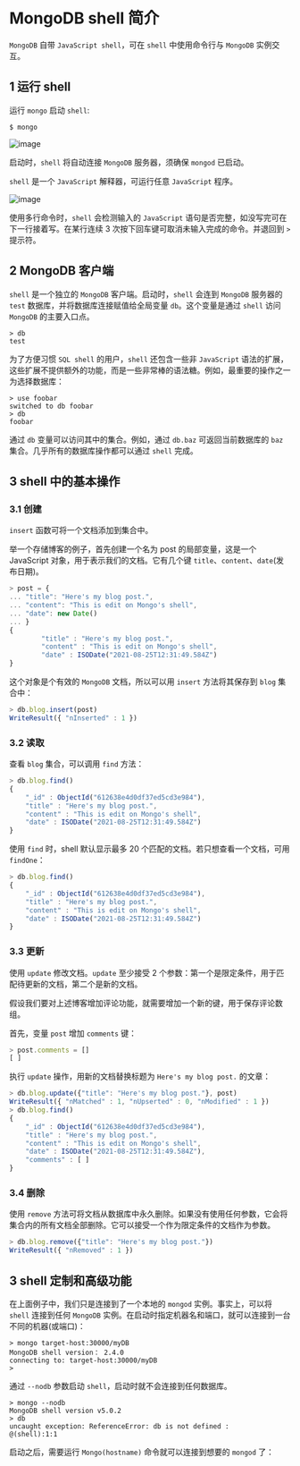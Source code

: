 # MongoDB shell 简介

`MongoDB` 自带 `JavaScript shell`，可在 `shell` 中使用命令行与 `MongoDB` 实例交互。

## 1 运行 shell

运行 `mongo` 启动 `shell`:

```shell
$ mongo
```

![image](https://github.com/TomatoZ7/notes-of-tz/blob/master/nosql/MongoDB/images/mongo_shell_1.jpg)

启动时，`shell` 将自动连接 `MongoDB` 服务器，须确保 `mongod` 已启动。

`shell` 是一个 `JavaScript` 解释器，可运行任意 `JavaScript` 程序。

![image](https://github.com/TomatoZ7/notes-of-tz/blob/master/nosql/MongoDB/images/mongo_shell_2.jpg)

使用多行命令时，`shell` 会检测输入的 `JavaScript` 语句是否完整，如没写完可在下一行接着写。在某行连续 3 次按下回车键可取消未输入完成的命令。并退回到 `>` 提示符。

## 2 MongoDB 客户端

`shell` 是一个独立的 `MongoDB` 客户端。启动时，`shell` 会连到 `MongoDB` 服务器的 `test` 数据库，并将数据库连接赋值给全局变量 `db`。这个变量是通过 `shell` 访问 `MongoDB` 的主要入口点。

```shell
> db
test
```

为了方便习惯 `SQL shell` 的用户，`shell` 还包含一些非 `JavaScript` 语法的扩展，这些扩展不提供额外的功能，而是一些非常棒的语法糖。例如，最重要的操作之一为选择数据库：

```shell
> use foobar
switched to db foobar
> db
foobar
```

通过 `db` 变量可以访问其中的集合。例如，通过 `db.baz` 可返回当前数据库的 `baz` 集合。几乎所有的数据库操作都可以通过 `shell` 完成。

## 3 shell 中的基本操作

### 3.1 创建

`insert` 函数可将一个文档添加到集合中。

举一个存储博客的例子，首先创建一个名为 post 的局部变量，这是一个 JavaScript 对象，用于表示我们的文档。它有几个键 `title`、`content`、`date`(发布日期)。

```js
> post = {
... "title": "Here's my blog post.",
... "content": "This is edit on Mongo's shell",
... "date": new Date()
... }
{
        "title" : "Here's my blog post.",
        "content" : "This is edit on Mongo's shell",
        "date" : ISODate("2021-08-25T12:31:49.584Z")
}
```

这个对象是个有效的 `MongoDB` 文档，所以可以用 `insert` 方法将其保存到 `blog` 集合中：

```js
> db.blog.insert(post)
WriteResult({ "nInserted" : 1 })
```

### 3.2 读取

查看 `blog` 集合，可以调用 `find` 方法：

```js
> db.blog.find()
{ 
    "_id" : ObjectId("612638e4d0df37ed5cd3e984"), 
    "title" : "Here's my blog post.", 
    "content" : "This is edit on Mongo's shell", 
    "date" : ISODate("2021-08-25T12:31:49.584Z") 
}
```

使用 `find` 时，shell 默认显示最多 20 个匹配的文档。若只想查看一个文档，可用 `findOne`：

```js
> db.blog.find()
{ 
    "_id" : ObjectId("612638e4d0df37ed5cd3e984"), 
    "title" : "Here's my blog post.", 
    "content" : "This is edit on Mongo's shell", 
    "date" : ISODate("2021-08-25T12:31:49.584Z") 
}
```

### 3.3 更新

使用 `update` 修改文档。`update` 至少接受 2 个参数：第一个是限定条件，用于匹配待更新的文档，第二个是新的文档。

假设我们要对上述博客增加评论功能，就需要增加一个新的键，用于保存评论数组。

首先，变量 `post` 增加 `comments` 键：

```js
> post.comments = []
[ ]
```

执行 `update` 操作，用新的文档替换标题为 `Here's my blog post.` 的文章：

```js
> db.blog.update({"title": "Here's my blog post."}, post)
WriteResult({ "nMatched" : 1, "nUpserted" : 0, "nModified" : 1 })
> db.blog.find()
{ 
    "_id" : ObjectId("612638e4d0df37ed5cd3e984"), 
    "title" : "Here's my blog post.", 
    "content" : "This is edit on Mongo's shell", 
    "date" : ISODate("2021-08-25T12:31:49.584Z"), 
    "comments" : [ ]
}
```

### 3.4 删除

使用 `remove` 方法可将文档从数据库中永久删除。如果没有使用任何参数，它会将集合内的所有文档全部删除。它可以接受一个作为限定条件的文档作为参数。

```js
> db.blog.remove({"title": "Here's my blog post."})
WriteResult({ "nRemoved" : 1 })
```


## 3 shell 定制和高级功能

在上面例子中，我们只是连接到了一个本地的 `mongod` 实例。事实上，可以将 `shell` 连接到任何 `MongoDB` 实例。在启动时指定机器名和端口，就可以连接到一台不同的机器(或端口)：

```shell
> mongo target-host:30000/myDB
MongoDB shell version： 2.4.0
connecting to: target-host:30000/myDB
>
```

通过 `--nodb` 参数启动 `shell`，启动时就不会连接到任何数据库。

```shell
> mongo --nodb
MongoDB shell version v5.0.2
> db
uncaught exception: ReferenceError: db is not defined :
@(shell):1:1
```

启动之后，需要运行 `Mongo(hostname)` 命令就可以连接到想要的 `mongod` 了：

```shell

```